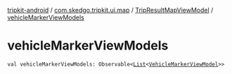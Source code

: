 [tripkit-android](../../index.md) / [com.skedgo.tripkit.ui.map](../index.md) / [TripResultMapViewModel](index.md) / [vehicleMarkerViewModels](./vehicle-marker-view-models.md)

# vehicleMarkerViewModels

`val vehicleMarkerViewModels: Observable<`[`List`](https://kotlinlang.org/api/latest/jvm/stdlib/kotlin.collections/-list/index.html)`<`[`VehicleMarkerViewModel`](../-vehicle-marker-view-model/index.md)`>>`
